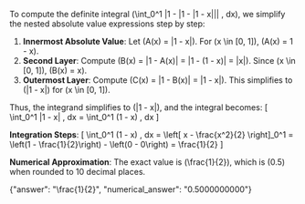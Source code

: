 To compute the definite integral \(\int_0^1 |1 - |1 - |1 - x||| \, dx\), we simplify the nested absolute value expressions step by step:

1. **Innermost Absolute Value**: Let \(A(x) = |1 - x|\). For \(x \in [0, 1]\), \(A(x) = 1 - x\).
2. **Second Layer**: Compute \(B(x) = |1 - A(x)| = |1 - (1 - x)| = |x|\). Since \(x \in [0, 1]\), \(B(x) = x\).
3. **Outermost Layer**: Compute \(C(x) = |1 - B(x)| = |1 - x|\). This simplifies to \(|1 - x|\) for \(x \in [0, 1]\).

Thus, the integrand simplifies to \(|1 - x|\), and the integral becomes:
\[
\int_0^1 |1 - x| \, dx = \int_0^1 (1 - x) \, dx
\]

**Integration Steps**:
\[
\int_0^1 (1 - x) \, dx = \left[ x - \frac{x^2}{2} \right]_0^1 = \left(1 - \frac{1}{2}\right) - \left(0 - 0\right) = \frac{1}{2}
\]

**Numerical Approximation**:
The exact value is \(\frac{1}{2}\), which is \(0.5\) when rounded to 10 decimal places.

{"answer": "\\frac{1}{2}", "numerical_answer": "0.5000000000"}